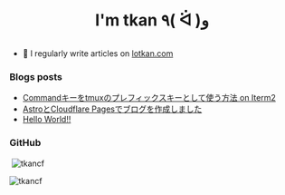 <h1 align="center">I'm tkan ٩( ᐛ )و</h1>
<p align="left"> <a href="https://twitter.com/" target="blank"><img src="https://img.shields.io/twitter/follow/?logo=twitter&style=for-the-badge" alt="" /></a> </p>

- 📝 I regularly write articles on [lotkan.com](lotkan.com)

### Blogs posts
<!-- BLOG-POST-LIST:START -->
- [Commandキーをtmuxのプレフィックスキーとして使う方法 on Iterm2](https://lotkan.com/blog/command-as-tmux-prefix-key/)
- [AstroとCloudflare Pagesでブログを作成しました](https://lotkan.com/blog/astro-and-cloudflare-pages-blog-creation/)
- [Hello World!!](https://lotkan.com/blog/first-post/)
<!-- BLOG-POST-LIST:END -->

### GitHub
<p>&nbsp;<img align="center" src="https://github-readme-stats.vercel.app/api?username=tkancf&show_icons=true&locale=en" alt="tkancf" /></p>

<p><img align="center" src="https://github-readme-streak-stats.herokuapp.com/?user=tkancf&" alt="tkancf" /></p>
